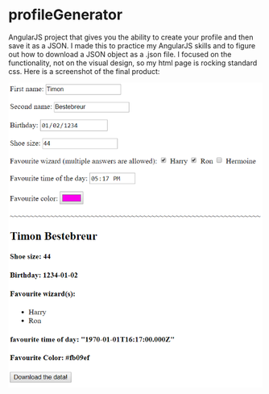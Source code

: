 # profileGenerator
AngularJS project that gives you the ability to create your profile and then save it as a JSON. I made this to practice my AngularJS skills and to figure out how to download a JSON object as a .json file. I focused on the functionality, not on the visual design, so my html page is rocking standard css. Here is a screenshot of the final product:

![](screenshot.png)

